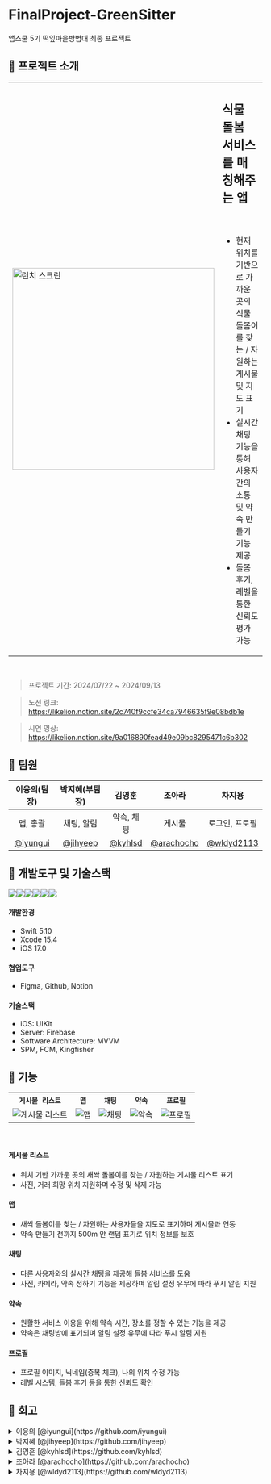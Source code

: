 # FinalProject-GreenSitter
앱스쿨 5기 떡잎마을방법대 최종 프로젝트

## 📌 프로젝트 소개
<table align="center">
  <tr>
    <td><img src="https://github.com/user-attachments/assets/2eda6f9e-ec2d-49b8-8f93-e404f28a43dd" alt="런치 스크린" width="400"></td>
    <td><h2><strong>식물 돌봄 서비스를 매칭해주는 앱</strong></h2><br/>
    <ul>
      <li>현재 위치를 기반으로 가까운 곳의 식물 돌봄이를 찾는 / 자원하는 게시물 및 지도 표기</li>
      <li>실시간 채팅 기능을 통해 사용자 간의 소통 및 약속 만들기 기능 제공</li>
      <li>돌봄 후기, 레벨을 통한 신뢰도 평가 가능</li>
    </ul>
    </td>
  </tr>
</table>
<br/>

> 프로젝트 기간: 2024/07/22 ~ 2024/09/13

> 노션 링크: https://likelion.notion.site/2c740f9ccfe34ca7946635f9e08bdb1e

> 시연 영상: https://likelion.notion.site/9a016890fead49e09bc8295471c6b302

## 📌 팀원
| 이융의(팀장) | 박지혜(부팀장) | 김영훈 | 조아라 | 차지용 |
|:--:|:--:|:--:|:--:|:--:|
| 맵, 총괄 | 채팅, 알림 | 약속, 채팅| 게시물 | 로그인, 프로필 |
| [@iyungui](https://github.com/iyungui) | [@jihyeep](https://github.com/jihyeep) | [@kyhlsd](https://github.com/kyhlsd)| [@arachocho](https://github.com/arachocho) | [@wldyd2113](https://github.com/wldyd2113) |

## 📌 개발도구 및 기술스택
<img src="https://img.shields.io/badge/swift-F05138?style=for-the-badge&logo=swift&logoColor=white"><img src="https://img.shields.io/badge/xcode-147EFB?style=for-the-badge&logo=xcode&logoColor=white"><img src="https://img.shields.io/badge/figma-F24E1E?style=for-the-badge&logo=figma&logoColor=white"><img src="https://img.shields.io/badge/github-181717?style=for-the-badge&logo=github&logoColor=white"><img src="https://img.shields.io/badge/Notion-000000?style=for-the-badge&logo=notion&logoColor=black"><img src="https://img.shields.io/badge/firebase-FFCA28?style=for-the-badge&logo=firebase&logoColor=white">

#### 개발환경
- Swift 5.10
- Xcode 15.4
- iOS 17.0
#### 협업도구 
- Figma, Github, Notion
#### 기술스택
- iOS: UIKit
- Server: Firebase
- Software Architecture: MVVM
- SPM, FCM, Kingfisher


## 📌 기능
<table align="center">
  <tr>
    <th><code>게시물 리스트</code></th>
    <th><code>맵</code></th>
    <th><code>채팅</code></th>
    <th><code>약속</code></th>
    <th><code>프로필</code></th>
  </tr>
  <tr>
    <td><img src="https://github.com/user-attachments/assets/5b0146f6-c781-4319-b836-031d4bc2b4e2" alt="게시물 리스트"></td>
    <td><img src="https://github.com/user-attachments/assets/7cc26cb1-5c22-4370-af8b-354dc03fc2d1" alt="맵"></td>
    <td><img src="https://github.com/user-attachments/assets/fa5be1ab-4dbc-448d-8688-62d214289030" alt="채팅"></td>
    <td><img src="https://github.com/user-attachments/assets/557b5a4f-e24b-4ac4-a371-b237a2802451" alt="약속"></td>
    <td><img src="https://github.com/user-attachments/assets/338758d7-eb6a-46ea-bac2-2f67c9034c41" alt="프로필"></td>
  </tr>
</table>
<br/>

#### 게시물 리스트
- 위치 기반 가까운 곳의 새싹 돌봄이를 찾는 / 자원하는 게시물 리스트 표기
- 사진, 거래 희망 위치 지원하며 수정 및 삭제 가능

#### 맵
- 새싹 돌봄이를 찾는 / 자원하는 사용자들을 지도로 표기하며 게시물과 연동
- 약속 만들기 전까지 500m 안 랜덤 표기로 위치 정보를 보호

#### 채팅
- 다른 사용자와의 실시간 채팅을 제공해 돌봄 서비스를 도움
- 사진, 카메라, 약속 정하기 기능을 제공하며 알림 설정 유무에 따라 푸시 알림 지원

#### 약속
- 원활한 서비스 이용을 위해 약속 시간, 장소를 정할 수 있는 기능을 제공
- 약속은 채팅방에 표기되며 알림 설정 유무에 따라 푸시 알림 지원

#### 프로필
- 프로필 이미지, 닉네임(중복 체크), 나의 위치 수정 가능
- 레벨 시스템, 돌봄 후기 등을 통한 신뢰도 확인


## 📌 회고
<details>
<summary>이융의 [@iyungui](https://github.com/iyungui) </summary>

#### Keep
- 데일리 회의로 팀원들의 상황을 파악해 소통하고 조율할 수 있었다.
- 맵 기능 구현 시 발생한 문제들을 신속히 해결해 일정에 맞춰 완료했다.
#### Problem
- 다른 팀원들의 작업을 도와주는 과정에서 작업 분배가 불균형 및 비효율적이라 느꼈다.
- 일부 기능에서 커뮤니케이션 부족으로 작업이 지연된 경우가 있었다.
#### Try
- 기능 별로 작업 범위와 예상 기간을 명확하게 나눠 중복 작업을 줄일 것.
- 서드파티 라이브러리(Tuist) 도입을 통해 효율적으로 프로젝트를 관리할 것.
- 회의 시간을 조금 줄이고, 비동기적으로 진행 상황을 체크해 시간 효율을 높일 것.

</details>

<details>
<summary>박지혜 [@jihyeep](https://github.com/jihyeep) </summary>

#### Keep
- 화면 기획 및 DB 설계 이후 개발을 진행해 수정되는 내용이 적어지고 소통이 원활했다.
- 처음 개발하는 기능이나 해결하기 어려운 오류에도 포기하지 않고 해결함으로 개발 역량을 키울 수 있었다.
#### Problem
- 다양한 디자인 패턴을 고려하지 못하고 MVVM으로 바로 진행해 올바르게 적용하지 못했다.
- 시간 내 완성을 목표로 하다보니 비효율적인 코드가 많아졌다.
#### Try
- 다양한 디자인 패턴을 적용해보고 앱에 적합한 패턴을 찾아 올바르게 적용할 것.
- 효율적인 비동기 작업 처리를 위한 프레임워크나 의존성 주입 등에 대한 리팩토링을 진행할 것.
</details>

<details>
<summary>김영훈 [@kyhlsd](https://github.com/kyhlsd) </summary>

#### Keep
- 화면 별 기능들을 미리 구상하고 역할을 나눠, 중복되거나 유사한 기능들을 서로 코드를 참고하며 개발 시간을 단축할 수 있었다.
- 외부 라이브러리 사용에 관해 공유가 빨라 전체적으로 적용해 성능 향상에 도움이 되었다.
#### Problem
- 기한이 다가올 수록 동작하는데만 급급한 코드를 작성하게 되어 비효율적인 코드가 늘어났다.
- 예상하지 못했던 오류들을 접해서 해결하긴 했지만 시간이 지연되어 다른 기능들에 충분한 시간을 투자하지 못했다.
#### Try
- 아키텍처 관련해 공부하고 적용해볼 것.
- 해결하지 못한 기능과 다른 해야할 기능들 사이의 균형을 잡아 적절하게 시간을 분배할 것.

</details>

<details>
<summary>조아라 [@arachocho](https://github.com/arachocho) </summary>

#### Keep
- 초기에 타임라인을 나누어 작업을 시작해 효율적인 개발 진행에 도움이 되었다.
- 원활히 소통하며 아이디어를 자유롭게 제안할 수 있었고, 머지를 서로 진행하며 관련 공부가 되었다.
#### Problem
- 해결되지 않는 문젤르 혼자 오랜 시간 해결하려다보니 시간이 지연되었다.
- 코드 작성 시 충분히 이해하지 못하고 빌드하는데 집중하여, 추후 수정 시 수정에 어려움을 겪음
#### Try
- 다른 팀원들의 코드도 이해하여 프로젝트 전체적인 흐름을 숙지할 것.
- 개인적인 트러블슈팅 내용도 적극 공유하여 함께 해결할 것.

</details>

<details>
<summary>차지용 [@wldyd2113](https://github.com/wldyd2113) </summary>

#### Keep
- 커밋 컨벤션을 미리 정해서 양식에 맞게 작성했다.
- 명세서를 작성하고 개발하니 편리함이 있었다.
#### Problem
- MVVM 패턴을 명확하게 적용하지 못했다.
- 중복된 코드들이 많아 복잡하고 비효율적이었다.
#### Try
- MVVM 명확하게 이해하고 적용할 것.
- 코드 재사용을 통해 효율적인 코드를 작성할 것.
</details>
